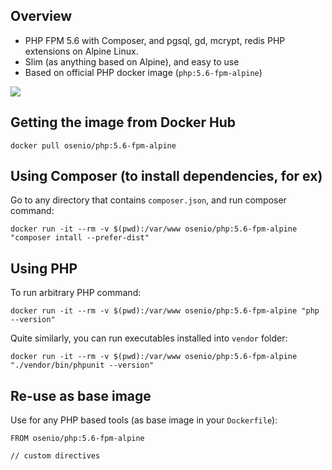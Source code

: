 ## Overview

- PHP FPM 5.6 with Composer, and pgsql, gd, mcrypt, redis PHP extensions on Alpine Linux.
- Slim (as anything based on Alpine), and easy to use
- Based on official PHP docker image (`php:5.6-fpm-alpine`)

[![](https://images.microbadger.com/badges/image/osenio/php:5.6-fpm-alpine.svg)](https://microbadger.com/images/osenio/php:5.6-fpm-alpine "Get your own image badge on microbadger.com")


## Getting the image from Docker Hub

```
docker pull osenio/php:5.6-fpm-alpine
```

## Using Composer (to install dependencies, for ex)

Go to any directory that contains `composer.json`, and run composer command:

```
docker run -it --rm -v $(pwd):/var/www osenio/php:5.6-fpm-alpine "composer intall --prefer-dist"
```

## Using PHP

To run arbitrary PHP command:

```
docker run -it --rm -v $(pwd):/var/www osenio/php:5.6-fpm-alpine "php --version"
```

Quite similarly, you can run executables installed into `vendor` folder:
```
docker run -it --rm -v $(pwd):/var/www osenio/php:5.6-fpm-alpine "./vendor/bin/phpunit --version"
```

## Re-use as base image

Use for any PHP based tools (as base image in your `Dockerfile`):

```
FROM osenio/php:5.6-fpm-alpine

// custom directives
```
